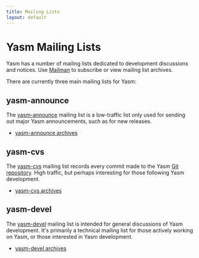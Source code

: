 ```yaml
---
title: Mailing Lists
layout: default
---
```


Yasm Mailing Lists
==================

Yasm has a number of mailing lists dedicated to development discussions and notices.  Use [Mailman](http://cvs.tortall.net/mailman/listinfo/) to subscribe or view mailing list archives.

There are currently three main mailing lists for Yasm:

yasm-announce
-------------

The [yasm-announce](http://cvs.tortall.net/mailman/listinfo/yasm-announce) mailing list is a low-traffic list only used for sending out major Yasm announcements, such as for new releases.

 * [yasm-announce archives](http://cvs.tortall.net/pipermail/yasm-announce/)

yasm-cvs
--------

The [yasm-cvs](http://cvs.tortall.net/mailman/listinfo/yasm-cvs) mailing list records every commit made to the Yasm [Git repository](http://github.com/yasm/yasm/).  High traffic, but perhaps interesting for those following Yasm development.

 * [yasm-cvs archives](http://cvs.tortall.net/pipermail/yasm-cvs/)

yasm-devel
----------

The [yasm-devel](http://cvs.tortall.net/mailman/listinfo/yasm-devel) mailing list is intended for general discussions of Yasm development.  It's primarily a technical mailing list for those actively working on Yasm, or those interested in Yasm development.

 * [yasm-devel archives](http://cvs.tortall.net/pipermail/yasm-devel/)
